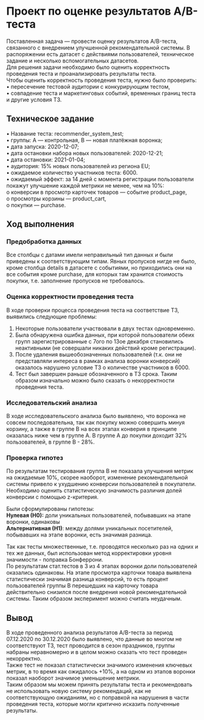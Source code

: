 # Проект по оценке результатов A/B-теста
Поставленная задача — провести оценку результатов A/B-теста, связанного с внедрением улучшенной рекомендательной системы.
В распоряжении есть датасет с действиями пользователей, техническое задание и несколько вспомогательных датасетов.  
Для решения задачи необходимо было оценить корректность проведения теста и проанализировать результаты теста.  
Чтобы оценить корректность проведения теста, нужно было проверить:  
•	пересечение тестовой аудитории с конкурирующим тестом,  
•	совпадение теста и маркетинговых событий, временных границ теста и другие условия ТЗ.

## Техническое задание
•	Название теста: recommender_system_test;  
•	группы: А — контрольная, B — новая платёжная воронка;  
•	дата запуска: 2020-12-07;  
•	дата остановки набора новых пользователей: 2020-12-21;  
•	дата остановки: 2021-01-04;  
•	аудитория: 15% новых пользователей из региона EU;  
•	ожидаемое количество участников теста: 6000.  
•	ожидаемый эффект: за 14 дней с момента регистрации пользователи покажут улучшение каждой метрики не менее, чем на 10%:   
o	конверсии в просмотр карточек товаров — событие product_page,  
o	просмотры корзины — product_cart,  
o	покупки — purchase.

## Ход выполнения

### Предобработка данных
Все столбцы с датами имели неправильный тип данных и были приведены к соответствующим типам.
Явных пропусков нигде не было, кроме столбца details в датасете с событиями, но приходились они на все события кроме purchase,
для которых там хранится стоимость покупки, т.е. заполнение пропусков не требовалось.

### Оценка корректности проведения теста
В ходе проверки процесса проведения теста на соответствие ТЗ, выявились следующие проблемы:
1. Некоторые пользователи участвовали в двух тестах одновременно.
2. Была обнаружена ошибка данных, при которой пользователи обеих групп зарегистрированные с 7ого по 13ое декабря становились неактивными (не совершали никаких действий кроме регистрации).
3. После удаления вышеобозначенных пользователей (т.к. они не представляли интереса в рамках анализа воронки конверсий) оказалось нарушено условие ТЗ о количестве участников в 6000.
4. Тест был завершен раньше обозначенного в ТЗ срока.
Таким образом изначально можно было сказать о некорректности проведения теста.

### Исследовательский анализа
В ходе исследовательского анализа было выявлено, что воронка не совсем последовательна, так как покупку можно совершить минуя корзину, а также в группе В на всех этапах конверия в принципе оказалась ниже чем в группе А.
В группе А до покупки доходит 32% пользователей, в группе В - 28%.

### Проверка гипотез
По результатам тестирования группа В не показала улучшения метрик на ожидаемые 10%, скорее наоборот, изменение рекомендательной системы привело к ухудшению конверсии пользователей в покупатели.  
Необходимо оценить статистическую значимость различия долей конверсии с помощью z-критерия.

Были сформулированы гипотезы:  
**Нулевая (Н0):** доли уникальных пользователей, побывавших на этапе воронки, одинаковы  
**Альтернативная (Н1)**: между долями уникальных посетителей, побывавших на этапе воронки, есть значимая разница.

Так как тесты множественные, т.е. проводятся несколько раз на одних и тех же данных, был использован метод корректировки уровня значимости - поправка Бонферрони.  
По результатам стат.тестов в 3 из 4 этапах воронки доли пользователей оказались одинаковы.
На этапе просмотра карточки товара выявлена статистически значимая разница конверсий, то есть процент пользователей группы В перешедших на карточку товара действительно снизился после внедрения новой рекомендательной системы.
Таким образом эксперимент можно считать неудачным.

## Вывод
В ходе проведенного анализа результатов A/B-теста за период 07.12.2020 по 30.12.2020 было выявлено, что данные во многом не соответствуют ТЗ, тест проводится в сезон праздников, группы набраны неравномерно и в целом можно сказать что тест проведен некорректно.  
Также тест не показал статистически значимого изменения ключевых метрик, в то время как ожидалось +10%, а на одном из этапов воронки показал наоборот значимое уменьшение метрики.  
Таким образом мы можем принять результаты теста и рекомендовать не использовать новую систему рекомендаций, как не соответствующую ожиданиям, но с поправкой на нарушения в части проведения теста, которые могли критично исказить полученные результаты.

